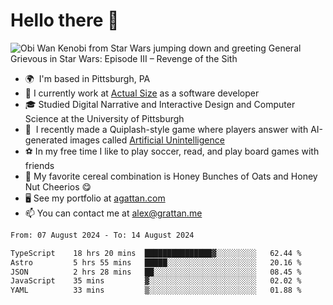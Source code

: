 <!--
**GameDog9988/GameDog9988** is a ✨ _special_ ✨ repository because its `README.md` (this file) appears on your GitHub profile.

Here are some ideas to get you started:

- 🔭 I’m currently working on ...
- 🌱 I’m currently learning ...
- 👯 I’m looking to collaborate on ...
- 🤔 I’m looking for help with ...
- 💬 Ask me about ...
- 📫 How to reach me: ...
- 😄 Pronouns: ...
- ⚡ Fun fact: ...
-->



Hello there 👋
==================================

![Obi Wan Kenobi from Star Wars jumping down and greeting General Grievous in Star Wars: Episode III – Revenge of the Sith](https://github.com/agrattan0820/agrattan0820/assets/51346343/689e56eb-29be-46a5-a079-28ea727b5f7e)


- 🌍  I'm based in Pittsburgh, PA
- 🔭  I currently work at [Actual Size](https://actualsize.com/) as a software developer
- 🎓  Studied Digital Narrative and Interactive Design and Computer Science at the University of Pittsburgh
- 👾  I recently made a Quiplash-style game where players answer with AI-generated images called [Artificial Unintelligence](https://github.com/agrattan0820/artificial-unintelligence)
- ⚽  In my free time I like to play soccer, read, and play board games with friends
- 🥣  My favorite cereal combination is Honey Bunches of Oats and Honey Nut Cheerios 😋
- 🖥️  See my portfolio at [agattan.com](http://agrattan.com/)
- 📫  You can contact me at [alex@grattan.me](mailto:alex@grattan.me)

<!--START_SECTION:waka-->

```txt
From: 07 August 2024 - To: 14 August 2024

TypeScript    18 hrs 20 mins  ███████████████▓░░░░░░░░░   62.44 %
Astro         5 hrs 55 mins   █████░░░░░░░░░░░░░░░░░░░░   20.16 %
JSON          2 hrs 28 mins   ██░░░░░░░░░░░░░░░░░░░░░░░   08.45 %
JavaScript    35 mins         ▓░░░░░░░░░░░░░░░░░░░░░░░░   02.02 %
YAML          33 mins         ▒░░░░░░░░░░░░░░░░░░░░░░░░   01.88 %
```

<!--END_SECTION:waka-->
